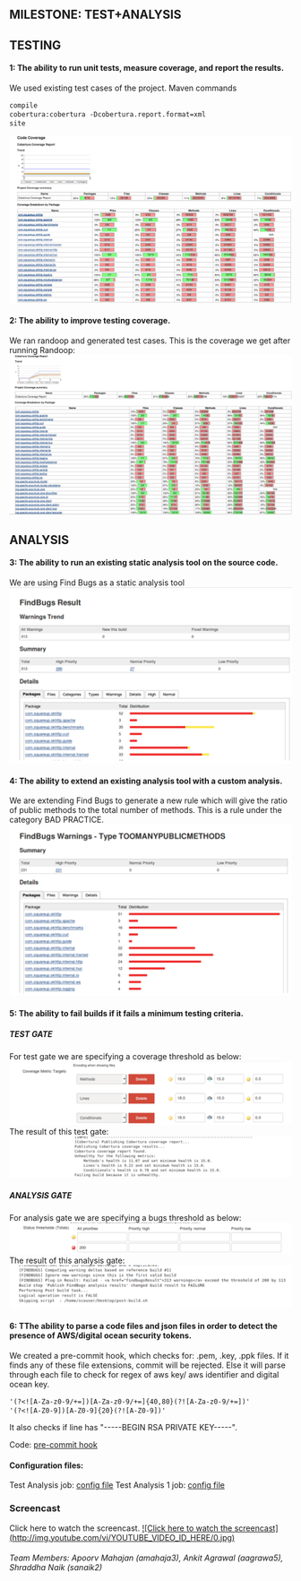 MILESTONE: TEST+ANALYSIS
------------------------

## TESTING
####  1: The ability to run unit tests, measure coverage, and report the results.

We used existing test cases of the project.
Maven commands
```
compile
cobertura:cobertura -Dcobertura.report.format=xml
site
```

![Code Coverage](https://github.com/apoorvmahajan/okhttp/blob/master/Screenshot/Screen%20Shot%202015-10-23%20at%205.39.27%20PM.png)

####  2: The ability to improve testing coverage.
We ran randoop and generated test cases.
This is the coverage we get after running Randoop:
![Code Coverage](https://github.com/apoorvmahajan/okhttp/blob/master/Screenshot/Screen%20Shot%202015-10-23%20at%205.40.21%20PM.png)

## ANALYSIS
#### 3: The ability to run an existing static analysis tool on the source code.
We are using Find Bugs as a static analysis tool
![Find Bugs](https://github.com/apoorvmahajan/okhttp/blob/master/Screenshot/Screen%20Shot%202015-10-23%20at%207.53.15%20PM.png)

####  4: The ability to extend an existing analysis tool with a custom analysis.
We are extending Find Bugs to generate a new rule which will give the ratio of public methods to the total number of methods.
This is a rule under the category BAD PRACTICE.
![Find Bugs with extension](https://github.com/apoorvmahajan/okhttp/blob/master/Screenshot/Screen%20Shot%202015-10-23%20at%207.53.03%20PM.png)

####  5: The ability to fail builds if it fails a minimum testing criteria. 
##### TEST GATE
For test gate we are specifying a coverage threshold as below:
![test gate](https://github.com/apoorvmahajan/okhttp/blob/master/Screenshot/Screen%20Shot%202015-10-23%20at%207.56.33%20PM.png)
The result of this test gate:
![](https://github.com/apoorvmahajan/okhttp/blob/master/Screenshot/Screen%20Shot%202015-10-23%20at%208.01.40%20PM.png)

##### ANALYSIS GATE
For analysis gate we are specifying a bugs threshold as below:
![analysis gate](https://github.com/apoorvmahajan/okhttp/blob/master/Screenshot/Screen%20Shot%202015-10-23%20at%207.57.14%20PM.png)
The result of this analysis gate:
![](https://github.com/apoorvmahajan/okhttp/blob/master/Screenshot/Screen%20Shot%202015-10-23%20at%207.52.37%20PM%202.png)


####  6: TThe ability to parse a code files and json files in order to detect the presence of AWS/digital ocean security tokens.
We created a pre-commit hook, which checks for: .pem, .key, .ppk files.
If it finds any of these file extensions, commit will be rejected.
Else it will parse through each file to check for regex of aws key/ aws identifier and digital ocean key.
```
'(?<![A-Za-z0-9/+=])[A-Za-z0-9/+=]{40,80}(?![A-Za-z0-9/+=])'
'(?<![A-Z0-9])[A-Z0-9]{20}(?![A-Z0-9])'
```
It also checks if line has "-----BEGIN RSA PRIVATE KEY-----".

Code: [pre-commit hook](https://github.com/apoorvmahajan/okhttp/blob/master/pre-commit)


#### Configuration files:

Test Analysis job: [config file](https://github.com/apoorvmahajan/okhttp/blob/master/Configuration_Files/config_TA2.xml)
Test Analysis 1 job: [config file](https://github.com/apoorvmahajan/okhttp/blob/master/Configuration_Files/config_TA1.xml)



<h3>Screencast </h3>

Click here to watch the screencast.
[![Click here to watch the screencast] (http://img.youtube.com/vi/YOUTUBE_VIDEO_ID_HERE/0.jpg)](https://youtu.be/MGI4jVezfBs)

###### Team Members: Apoorv Mahajan (amahaja3), Ankit Agrawal (aagrawa5), Shraddha Naik (sanaik2)
